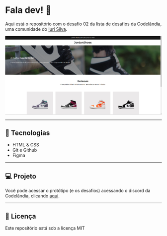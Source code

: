 # Fala dev! :wave:

Aqui está o repositório com o desafio 02 da lista de desafios da Codelândia, uma comunidade do [Iuri Silva](https://iuricode.com/).

![Preview](.github/preview.png)

---
## :rocket: Tecnologias 

- HTML & CSS
- Git e Github
- Figma

---
## :computer: Projeto 

Você pode acessar o protótipo (e os desafios) acessando o discord da Codelândia, clicando [aqui](https://discord.com/invite/QevDJqCzaY).

---
## :memo: Licença

Este repositório está sob a licença MIT